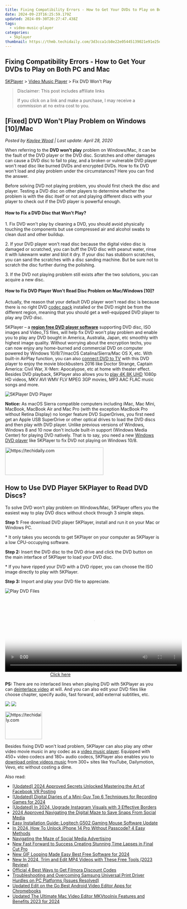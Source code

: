 ```yaml
---
title: Fixing Compatibility Errors - How to Get Your DVDs to Play on Both PC and Mac
date: 2024-09-23T16:25:59.179Z
updated: 2024-09-30T20:27:47.438Z
tags:
  - video-music-player
categories:
  - 5kplayer
thumbnail: https://thmb.techidaily.com/3d3cca1cb8e22e05445139021e91e25daa93afe1718351a0f0a580312ddf158d.jpg
---
```


## Fixing Compatibility Errors - How to Get Your DVDs to Play on Both PC and Mac

[5KPlayer](https://tools.techidaily.com/5kplayer/products/) \> [Video Music Player](https://tools.techidaily.com/5kplayer/video-music-player/) \> Fix DVD Won't Play

>  Disclaimer: This post includes affiliate links
>
>  If you click on a link and make a purchase, I may receive a commission at no extra cost to you.
>

## \[Fixed\] DVD Won't Play Problem on Windows \[10\]/Mac

 _Posted by [Kaylee Wood](https://www.quora.com/profile/Amanda-Hu-21) | Last update: April 28, 2020_

When referring to the **DVD won't play** problem on Windows/Mac, it can be the fault of the DVD player or the DVD disc. Scratches and other damages can cause a DVD disc to fail to play, and a broken or vulnerable DVD player won't read disc like burned DVDs and encrypted DVDs. How to fix DVD won't load and play problem under the circumstances? Here you can find the answer.

Before solving DVD not playing problem, you should first check the disc and player. Testing a DVD disc on other players to determine whether the problem is with the disc itself or not and playing different discs with your player to check out if the DVD player is powerful enough.

#### **How to Fix a DVD Disc that Won't Play?**

1\. Fix DVD won't play by cleaning a DVD, you should avoid physically touching the components but use compressed air and alcohol swabs to clean dust and other buildup.

2\. If your DVD player won't read disc because the digital video disc is damaged or scratched, you can buff the DVD disc with peanut water, rinse it with lukewarm water and blot it dry. If your disc has stubborn scratches, you can sand the scratches with a disc sanding machine. But be sure not to scratch the disc further during the polishing.

3\. If the DVD not playing problem still exists after the two solutions, you can acquire a new disc.

#### **How to Fix DVD Player Won't Read Disc Problem on Mac/Windows \[10\]?**

Actually, the reason that your default DVD player won't read disc is because there is no right DVD [codec pack](https://tools.techidaily.com/5kplayer/video-music-player/) installed or the DVD might be from the different region, meaning that you should get a well-equipped DVD player to play any DVD disc. 

5KPlayer – a [**region free DVD player software**](https://tools.techidaily.com/5kplayer/video-music-player/) supporting DVD disc, ISO images and Video\_TS files, will help fix DVD won't play problem and enable you to play any DVD bought in America, Australia, Japan, etc smoothly with highest image quality. Without worrying about the encryption techs, you can now enjoy any home-burned and commercial DVD on computer powered by Windows 10/8/7/macOS Catalina/Sierra/Mac OS X, etc. With built-in AirPlay function, you can also [connect DVD to TV](https://tools.techidaily.com/5kplayer/airplay/) with this DVD player to enjoy the movie blockbusters 2016 like Doctor Strange, Captain America: Civil War, X-Men: Apocalypse, etc at home with theater effect. Besides DVD playback, 5KPlayer also allows you to [play 4K 8K UHD](https://tools.techidaily.com/5kplayer/video-music-player/) 1080p HD videos, MKV AVI WMV FLV MPEG 3GP movies, MP3 AAC FLAC music songs and more. 

![5KPlayer DVD Player](https://www.5kplayer.com/video-music-player/img/5kplayer-dvd.jpg) 

**Notice:** As macOS Sierra compatible computers including iMac, Mac Mini, MacBook, MacBook Air and Mac Pro (with the exception MacBook Pro without Retina Display) no longer feature DVD SuperDrives, you first need get an Apple USB SuperDrive or other optical drives to load the DVD discs and then play with DVD player. Unlike previous versions of Windows, Windows 8 and 10 now don't include built-in support (Windows Media Center) for playing DVD natively. That is to say, you need a new [Windows DVD player](https://tools.techidaily.com/5kplayer/video-music-player/) like 5KPlayer to fix DVD not playing on Windows 10/8\. 

<!-- affiliate ads begin -->
<a href="https://wigfever.sjv.io/c/5597632/2014857/22899" target="_top" id="2014857">
  <img src="//a.impactradius-go.com/display-ad/22899-2014857" border="0" alt="https://techidaily.com" width="320" height="90"/>
</a>
<img height="0" width="0" src="https://wigfever.sjv.io/i/5597632/2014857/22899" style="position:absolute;visibility:hidden;" border="0" />
<!-- affiliate ads end -->

## How to Use DVD Player 5KPlayer to Read DVD Discs?

 To solve DVD won't play problem on Windows/Mac, 5KPlayer offers you the easiest way to play DVD discs without chock through 3 simple steps.

**Step 1:** Free download DVD player 5KPlayer, install and run it on your Mac or Windows PC.

\* It only takes you seconds to get 5KPlayer on your computer as 5KPlayer is a low CPU-occupying software.

**Step 2:**  Insert the DVD disc to the DVD drive and click the DVD button on the main interface of 5KPlayer to load your DVD disc.

\* If you have ripped your DVD with a DVD ripper, you can choose the ISO image directly to play with 5KPlayer. 

**Step 3:** Import and play your DVD file to appreciate.

![Play DVD Files](https://www.5kplayer.com/video-music-player/img/dvd-player.jpg) 

<!-- affiliate ads begin -->
<span id="1983474">
					<video width="576" height="240" style="cursor:pointer"
           poster="//a.impactradius-go.com/display-clicktoplayimage/1983474.png"
           onclick="if(!this.playClicked){this.play();this.setAttribute('controls',true);this.playClicked=true;}">
	   <source src="//a.impactradius-go.com/display-ad/22993-1983474">
	   <img src="//a.impactradius-go.com/display-clicktoplayimage/1983474.png" style="border: none; height: 100%; width: 100%; object-fit: contain">
	</video>
	<div style="width:360px;text-align:center"><a href="javascript:window.open(decodeURIComponent('https%3A%2F%2Fhomestyler.sjv.io%2Fc%2F5597632%2F1983474%2F22993'), '_blank');void(0);">Click here</a></div>
</span>
<img height="0" width="0" src="https://imp.pxf.io/i/5597632/1983474/22993" style="position:absolute;visibility:hidden;" border="0" />
<!-- affiliate ads end -->

**PS:** There are no interlaced lines when playing DVD with 5KPlayer as you can [deinterlace video](https://tools.techidaily.com/5kplayer/video-music-player/) at will. And you can also edit your DVD files like choose chapter, specify audio, fast forward, add external subtitles, etc.

[![](https://www.5kplayer.com/video-music-player/../button/freedownwhitewin.png)](https://tools.techidaily.com/5kplayer/products/) [![](https://www.5kplayer.com/video-music-player/../button/freedownwhitemac.png)](https://tools.techidaily.com/5kplayer/products/) 

<!-- affiliate ads begin -->
<a href="https://aligracehair.sjv.io/c/5597632/2135394/19272" target="_top" id="2135394">
  <img src="//a.impactradius-go.com/display-ad/19272-2135394" border="0" alt="https://techidaily.com" width="120" height="90"/>
</a>
<img height="0" width="0" src="https://aligracehair.sjv.io/i/5597632/2135394/19272" style="position:absolute;visibility:hidden;" border="0" />
<!-- affiliate ads end -->

Besides fixing DVD won't load problem, 5KPlayer can also play any other video movie music in any codec as a [video music player](https://tools.techidaily.com/5kplayer/video-music-player/). Equipped with 450+ video codecs and 180+ audio codecs, 5KPlayer also enables you to [download online videos music](https://tools.techidaily.com/5kplayer/youtube-download/) from 300+ sites like YouTube, Dailymotion, Vevo, etc without costing a dime.

<ins class="adsbygoogle"
     style="display:block"
     data-ad-format="autorelaxed"
     data-ad-client="ca-pub-7571918770474297"
     data-ad-slot="1223367746"></ins>

<ins class="adsbygoogle"
     style="display:block"
     data-ad-client="ca-pub-7571918770474297"
     data-ad-slot="8358498916"
     data-ad-format="auto"
     data-full-width-responsive="true"></ins>

<span class="atpl-alsoreadstyle">Also read:</span>
<div><ul>
<li><a href="https://facebook-clips.techidaily.com/updated-2024-approved-secrets-unlocked-mastering-the-art-of-facebook-vr-posting/"><u>[Updated] 2024 Approved Secrets Unlocked Mastering the Art of Facebook VR Posting</u></a></li>
<li><a href="https://desktop-recording.techidaily.com/updated-digital-diaries-of-a-mini-guy-top-6-techniques-for-recording-games-for-2024/"><u>[Updated] Digital Diaries of a Mini-Guy Top 6 Techniques for Recording Games for 2024</u></a></li>
<li><a href="https://instagram-clips.techidaily.com/updated-in-2024-upgrade-instagram-visuals-with-3-effective-borders/"><u>[Updated] In 2024, Upgrade Instagram Visuals with 3 Effective Borders</u></a></li>
<li><a href="https://snapchat-videos.techidaily.com/2024-approved-navigating-the-digital-maze-to-save-snaps-from-social-media/"><u>2024 Approved Navigating the Digital Maze to Save Snaps From Social Media</u></a></li>
<li><a href="https://hardware-help.techidaily.com/easy-installation-guide-logitech-g502-gaming-mouse-software-update/"><u>Easy Installation Guide: Logitech G502 Gaming Mouse Software Update</u></a></li>
<li><a href="https://ios-unlock.techidaily.com/in-2024-how-to-unlock-iphone-14-pro-without-passcode-4-easy-methods-by-drfone-ios/"><u>In 2024, How To Unlock iPhone 14 Pro Without Passcode? 4 Easy Methods</u></a></li>
<li><a href="https://facebook.techidaily.com/navigating-the-maze-of-social-media-advertising/"><u>Navigating the Maze of Social Media Advertising</u></a></li>
<li><a href="https://video-ai-editor.techidaily.com/new-fast-forward-to-success-creating-stunning-time-lapses-in-final-cut-pro/"><u>New Fast Forward to Success Creating Stunning Time Lapses in Final Cut Pro</u></a></li>
<li><a href="https://video-ai-editor.techidaily.com/new-gif-looping-made-easy-best-free-software-for-2024/"><u>New GIF Looping Made Easy Best Free Software for 2024</u></a></li>
<li><a href="https://video-ai-editor.techidaily.com/new-in-2024-trim-and-edit-mp4-videos-with-these-free-tools-2023-review/"><u>New In 2024, Trim and Edit MP4 Videos with These Free Tools (2023 Review)</u></a></li>
<li><a href="https://video-ai-editor.techidaily.com/official-4-best-ways-to-get-filmora-discount-codes/"><u>Official 4 Best Ways to Get Filmora Discount Codes</u></a></li>
<li><a href="https://hardware-help.techidaily.com/troubleshooting-and-overcoming-samsung-universal-print-driver-hurdles-on-pc-platforms-issues-resolved/"><u>Troubleshooting and Overcoming Samsung Universal Print Driver Hurdles on PC Platforms (Issues Resolved)</u></a></li>
<li><a href="https://video-ai-editor.techidaily.com/updated-edit-on-the-go-best-android-video-editor-apps-for-chromebooks/"><u>Updated Edit on the Go Best Android Video Editor Apps for Chromebooks</u></a></li>
<li><a href="https://video-ai-editor.techidaily.com/updated-the-ultimate-mac-video-editor-mkvtoolnix-features-and-benefits-2023-for-2024/"><u>Updated The Ultimate Mac Video Editor MKVtoolnix Features and Benefits 2023 for 2024</u></a></li>
</ul></div>

